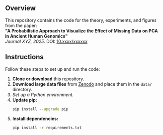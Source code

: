 ## Overview  
This repository contains the code for the theory, experiments, and figures from the paper:  
**"A Probabilistic Approach to Visualize the Effect of Missing Data on PCA in Ancient Human Genomics"**  
*Journal XYZ, 2025*. DOI: [10.xxxx/xxxxxx](https://doi.org/10.xxxx/xxxxxx)  

## Instructions  
Follow these steps to set up and run the code:  

1. **Clone or download** this repository.  
2. **Download large data files** from [Zenodo](https://doi.org/10.5281/zenodo.14825761) and place them in the `data/` directory.  
3. **Set up a Python environment*.* 
4. **Update pip:**
   ```bash
   pip install --upgrade pip
5. **Install dependencies:**  
   ```bash
   pip install -r requirements.txt
